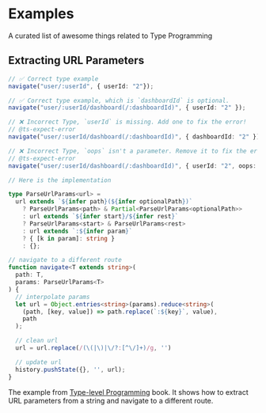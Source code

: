# Examples

A curated list of awesome things related to Type Programming


## Extracting URL Parameters



```ts twoslash
// ✅ Correct type example
navigate("user/:userId", { userId: "2"});

// ✅ Correct type example, which is `dashboardId` is optional.
navigate("user/:userId/dashboard(/:dashboardId)", { userId: "2" });

// ❌ Incorrect Type, `userId` is missing. Add one to fix the error!
// @ts-expect-error
navigate("user/:userId/dashboard(/:dashboardId)", { dashboardId: "2" });

// ❌ Incorrect Type, `oops` isn't a parameter. Remove it to fix the error!
// @ts-expect-error
navigate("user/:userId/dashboard(/:dashboardId)", { userId: "2", oops: ":(" });

// Here is the implementation

type ParseUrlParams<url> =
  url extends `${infer path}(${infer optionalPath})`
    ? ParseUrlParams<path> & Partial<ParseUrlParams<optionalPath>>
    : url extends `${infer start}/${infer rest}`
    ? ParseUrlParams<start> & ParseUrlParams<rest>
    : url extends `:${infer param}`
    ? { [k in param]: string }
    : {};

// navigate to a different route
function navigate<T extends string>(
  path: T,
  params: ParseUrlParams<T>
) {
  // interpolate params
  let url = Object.entries<string>(params).reduce<string>(
    (path, [key, value]) => path.replace(`:${key}`, value),
    path
  );

  // clean url
  url = url.replace(/(\(|\)|\/?:[^\/]+)/g, '')

  // update url
  history.pushState({}, '', url);
}
```

The example from [Type-level Programming]((https://type-level-typescript.com/)) book. It shows how to extract URL parameters from a string and navigate to a different route.

